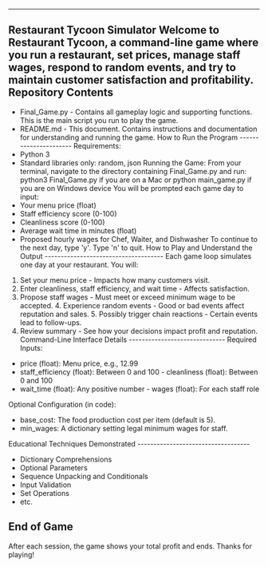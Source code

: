 -------------------
Restaurant Tycoon Simulator
Welcome to Restaurant Tycoon, a command-line game where you run a restaurant, set prices, manage staff wages, respond to random events, and try to maintain customer satisfaction and profitability.
Repository Contents
-------------------
- Final_Game.py - Contains all gameplay logic and supporting functions. This is the main script you run to play the game.
- README.md - This document. Contains instructions and documentation for understanding and running the game.
How to Run the Program ---------------------- Requirements:
- Python 3
- Standard libraries only: random, json
Running the Game:
From your terminal, navigate to the directory containing Final_Game.py and run:
python3 Final_Game.py if you are on a Mac or python main_game.py if you are on Windows device
You will be prompted each game day to input:
- Your menu price (float)
- Staff efficiency score (0-100)
- Cleanliness score (0-100)
- Average wait time in minutes (float)
- Proposed hourly wages for Chef, Waiter, and Dishwasher
To continue to the next day, type 'y'. Type 'n' to quit.
How to Play and Understand the Output -------------------------------------
Each game loop simulates one day at your restaurant.
You will:
1. Set your menu price - Impacts how many customers visit.
2. Enter cleanliness, staff efficiency, and wait time - Affects satisfaction.
3. Propose staff wages - Must meet or exceed minimum wage to be accepted. 4. Experience random events - Good or bad events affect reputation and sales. 5. Possibly trigger chain reactions - Certain events lead to follow-ups.
6. Review summary - See how your decisions impact profit and reputation.
Command-Line Interface Details ------------------------------
Required Inputs:
- price (float): Menu price, e.g., 12.99
- staff_efficiency (float): Between 0 and 100 - cleanliness (float): Between 0 and 100
- wait_time (float): Any positive number - wages (float): For each staff role

Optional Configuration (in code):
- base_cost: The food production cost per item (default is 5).
- min_wages: A dictionary setting legal minimum wages for staff.

Educational Techniques Demonstrated -----------------------------------
- Dictionary Comprehensions
- Optional Parameters
- Sequence Unpacking and Conditionals
- Input Validation
- Set Operations
- etc.

End of Game
-----------
After each session, the game shows your total profit and ends.
Thanks for playing!

